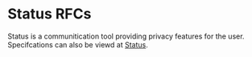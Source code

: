 # Status RFCs

Status is a communitication tool providing privacy features for the user.
Specifcations can also be viewd at [Status](https://status.app/specs).
